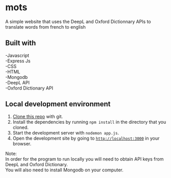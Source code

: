 # mots
A simple website that uses the DeepL and Oxford Dictionnary APIs to translate words from french to english

## **Built with**

-Javascript
<br/>
-Express Js
<br/>
-CSS
<br/>
-HTML
<br/>
-Mongodb
<br/>
-DeepL API
<br/>
-Oxford Dictionary API

## Local development environment

1. [Clone this repo](https://help.github.com/en/articles/cloning-a-repository) with git.
2. Install the dependencies by running `npm install` in the directory that you cloned.
3. Start the development server with `nodemon app.js`.
4. Open the development site by going to [`http://localhost:3000`](http://localhost:3000) in your browser.

Note:
<br/>
In order for the program to run locally you will need to obtain API keys from DeepL and Oxford Dictionary. <br/>
You will also need to install Mongodb on your computer.
